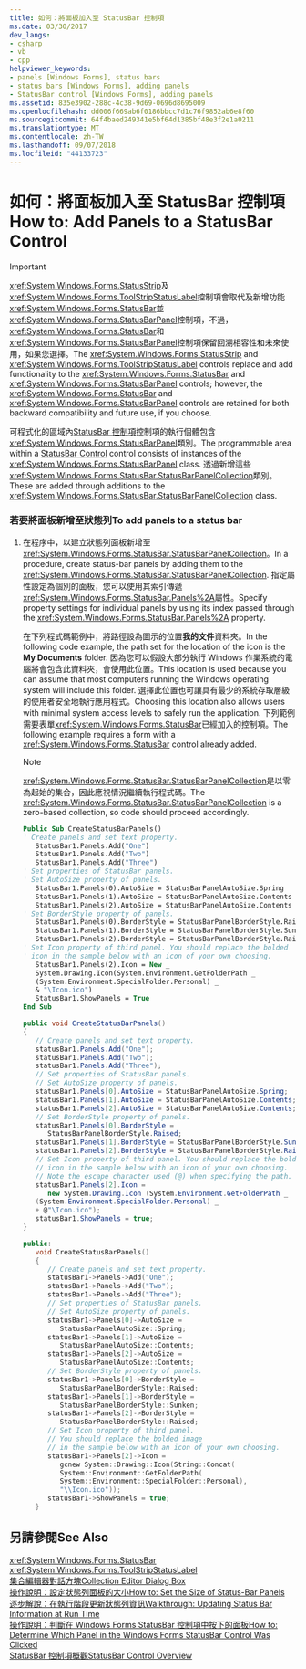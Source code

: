 ```yaml
---
title: 如何：將面板加入至 StatusBar 控制項
ms.date: 03/30/2017
dev_langs:
- csharp
- vb
- cpp
helpviewer_keywords:
- panels [Windows Forms], status bars
- status bars [Windows Forms], adding panels
- StatusBar control [Windows Forms], adding panels
ms.assetid: 835e3902-288c-4c38-9d69-0696d8695009
ms.openlocfilehash: dd006f669ab6f0186bbcc7d1c76f9852ab6e8f60
ms.sourcegitcommit: 64f4baed249341e5bf64d1385bf48e3f2e1a0211
ms.translationtype: MT
ms.contentlocale: zh-TW
ms.lasthandoff: 09/07/2018
ms.locfileid: "44133723"
---
```

# <a name="how-to-add-panels-to-a-statusbar-control"></a><span data-ttu-id="1df4e-102">如何：將面板加入至 StatusBar 控制項</span><span class="sxs-lookup"><span data-stu-id="1df4e-102">How to: Add Panels to a StatusBar Control</span></span>
> [!IMPORTANT]
>  <span data-ttu-id="1df4e-103"><xref:System.Windows.Forms.StatusStrip>及<xref:System.Windows.Forms.ToolStripStatusLabel>控制項會取代及新增功能<xref:System.Windows.Forms.StatusBar>並<xref:System.Windows.Forms.StatusBarPanel>控制項，不過，<xref:System.Windows.Forms.StatusBar>和<xref:System.Windows.Forms.StatusBarPanel>控制項保留回溯相容性和未來使用，如果您選擇。</span><span class="sxs-lookup"><span data-stu-id="1df4e-103">The <xref:System.Windows.Forms.StatusStrip> and <xref:System.Windows.Forms.ToolStripStatusLabel> controls replace and add functionality to the <xref:System.Windows.Forms.StatusBar> and <xref:System.Windows.Forms.StatusBarPanel> controls; however, the <xref:System.Windows.Forms.StatusBar> and <xref:System.Windows.Forms.StatusBarPanel> controls are retained for both backward compatibility and future use, if you choose.</span></span>  
  
 <span data-ttu-id="1df4e-104">可程式化的區域內[StatusBar 控制項](../../../../docs/framework/winforms/controls/statusbar-control-windows-forms.md)控制項的執行個體包含<xref:System.Windows.Forms.StatusBarPanel>類別。</span><span class="sxs-lookup"><span data-stu-id="1df4e-104">The programmable area within a [StatusBar Control](../../../../docs/framework/winforms/controls/statusbar-control-windows-forms.md) control consists of instances of the <xref:System.Windows.Forms.StatusBarPanel> class.</span></span> <span data-ttu-id="1df4e-105">透過新增這些<xref:System.Windows.Forms.StatusBar.StatusBarPanelCollection>類別。</span><span class="sxs-lookup"><span data-stu-id="1df4e-105">These are added through additions to the <xref:System.Windows.Forms.StatusBar.StatusBarPanelCollection> class.</span></span>  
  
### <a name="to-add-panels-to-a-status-bar"></a><span data-ttu-id="1df4e-106">若要將面板新增至狀態列</span><span class="sxs-lookup"><span data-stu-id="1df4e-106">To add panels to a status bar</span></span>  
  
1.  <span data-ttu-id="1df4e-107">在程序中，以建立狀態列面板新增至<xref:System.Windows.Forms.StatusBar.StatusBarPanelCollection>。</span><span class="sxs-lookup"><span data-stu-id="1df4e-107">In a procedure, create status-bar panels by adding them to the <xref:System.Windows.Forms.StatusBar.StatusBarPanelCollection>.</span></span> <span data-ttu-id="1df4e-108">指定屬性設定為個別的面板，您可以使用其索引傳遞<xref:System.Windows.Forms.StatusBar.Panels%2A>屬性。</span><span class="sxs-lookup"><span data-stu-id="1df4e-108">Specify property settings for individual panels by using its index passed through the <xref:System.Windows.Forms.StatusBar.Panels%2A> property.</span></span>  
  
     <span data-ttu-id="1df4e-109">在下列程式碼範例中，將路徑設為圖示的位置**我的文件**資料夾。</span><span class="sxs-lookup"><span data-stu-id="1df4e-109">In the following code example, the path set for the location of the icon is the **My Documents** folder.</span></span> <span data-ttu-id="1df4e-110">因為您可以假設大部分執行 Windows 作業系統的電腦將會包含此資料夾，會使用此位置。</span><span class="sxs-lookup"><span data-stu-id="1df4e-110">This location is used because you can assume that most computers running the Windows operating system will include this folder.</span></span> <span data-ttu-id="1df4e-111">選擇此位置也可讓具有最少的系統存取層級的使用者安全地執行應用程式。</span><span class="sxs-lookup"><span data-stu-id="1df4e-111">Choosing this location also allows users with minimal system access levels to safely run the application.</span></span> <span data-ttu-id="1df4e-112">下列範例需要表單<xref:System.Windows.Forms.StatusBar>已經加入的控制項。</span><span class="sxs-lookup"><span data-stu-id="1df4e-112">The following example requires a form with a <xref:System.Windows.Forms.StatusBar> control already added.</span></span>  
  
    > [!NOTE]
    >  <span data-ttu-id="1df4e-113"><xref:System.Windows.Forms.StatusBar.StatusBarPanelCollection>是以零為起始的集合，因此應視情況繼續執行程式碼。</span><span class="sxs-lookup"><span data-stu-id="1df4e-113">The <xref:System.Windows.Forms.StatusBar.StatusBarPanelCollection> is a zero-based collection, so code should proceed accordingly.</span></span>  
  
    ```vb  
    Public Sub CreateStatusBarPanels()  
    ' Create panels and set text property.  
       StatusBar1.Panels.Add("One")  
       StatusBar1.Panels.Add("Two")  
       StatusBar1.Panels.Add("Three")  
    ' Set properties of StatusBar panels.  
    ' Set AutoSize property of panels.  
       StatusBar1.Panels(0).AutoSize = StatusBarPanelAutoSize.Spring  
       StatusBar1.Panels(1).AutoSize = StatusBarPanelAutoSize.Contents  
       StatusBar1.Panels(2).AutoSize = StatusBarPanelAutoSize.Contents  
    ' Set BorderStyle property of panels.  
       StatusBar1.Panels(0).BorderStyle = StatusBarPanelBorderStyle.Raised  
       StatusBar1.Panels(1).BorderStyle = StatusBarPanelBorderStyle.Sunken  
       StatusBar1.Panels(2).BorderStyle = StatusBarPanelBorderStyle.Raised  
    ' Set Icon property of third panel. You should replace the bolded  
    ' icon in the sample below with an icon of your own choosing.  
       StatusBar1.Panels(2).Icon = New _   
       System.Drawing.Icon(System.Environment.GetFolderPath _  
       (System.Environment.SpecialFolder.Personal) _  
       & "\Icon.ico")  
       StatusBar1.ShowPanels = True  
    End Sub  
    ```  
  
    ```csharp  
    public void CreateStatusBarPanels()  
    {  
       // Create panels and set text property.  
       statusBar1.Panels.Add("One");  
       statusBar1.Panels.Add("Two");  
       statusBar1.Panels.Add("Three");  
       // Set properties of StatusBar panels.  
       // Set AutoSize property of panels.  
       statusBar1.Panels[0].AutoSize = StatusBarPanelAutoSize.Spring;  
       statusBar1.Panels[1].AutoSize = StatusBarPanelAutoSize.Contents;  
       statusBar1.Panels[2].AutoSize = StatusBarPanelAutoSize.Contents;  
       // Set BorderStyle property of panels.  
       statusBar1.Panels[0].BorderStyle =  
          StatusBarPanelBorderStyle.Raised;  
       statusBar1.Panels[1].BorderStyle = StatusBarPanelBorderStyle.Sunken;  
       statusBar1.Panels[2].BorderStyle = StatusBarPanelBorderStyle.Raised;  
       // Set Icon property of third panel. You should replace the bolded  
       // icon in the sample below with an icon of your own choosing.  
       // Note the escape character used (@) when specifying the path.  
       statusBar1.Panels[2].Icon =   
          new System.Drawing.Icon (System.Environment.GetFolderPath _  
       (System.Environment.SpecialFolder.Personal) _  
       + @"\Icon.ico");  
       statusBar1.ShowPanels = true;  
    }  
    ```  
  
    ```cpp  
    public:  
       void CreateStatusBarPanels()  
       {  
          // Create panels and set text property.  
          statusBar1->Panels->Add("One");  
          statusBar1->Panels->Add("Two");  
          statusBar1->Panels->Add("Three");  
          // Set properties of StatusBar panels.  
          // Set AutoSize property of panels.  
          statusBar1->Panels[0]->AutoSize =  
             StatusBarPanelAutoSize::Spring;  
          statusBar1->Panels[1]->AutoSize =  
             StatusBarPanelAutoSize::Contents;  
          statusBar1->Panels[2]->AutoSize =  
             StatusBarPanelAutoSize::Contents;  
          // Set BorderStyle property of panels.  
          statusBar1->Panels[0]->BorderStyle =  
             StatusBarPanelBorderStyle::Raised;  
          statusBar1->Panels[1]->BorderStyle =  
             StatusBarPanelBorderStyle::Sunken;  
          statusBar1->Panels[2]->BorderStyle =  
             StatusBarPanelBorderStyle::Raised;  
          // Set Icon property of third panel.  
          // You should replace the bolded image   
          // in the sample below with an icon of your own choosing.  
          statusBar1->Panels[2]->Icon =  
             gcnew System::Drawing::Icon(String::Concat(  
             System::Environment::GetFolderPath(  
             System::Environment::SpecialFolder::Personal),  
             "\\Icon.ico"));  
          statusBar1->ShowPanels = true;  
       }  
    ```  
  
## <a name="see-also"></a><span data-ttu-id="1df4e-114">另請參閱</span><span class="sxs-lookup"><span data-stu-id="1df4e-114">See Also</span></span>  
 <xref:System.Windows.Forms.StatusBar>  
 <xref:System.Windows.Forms.ToolStripStatusLabel>  
 [<span data-ttu-id="1df4e-115">集合編輯器對話方塊</span><span class="sxs-lookup"><span data-stu-id="1df4e-115">Collection Editor Dialog Box</span></span>](https://msdn.microsoft.com/library/53fb3aad-bffa-4da5-ac89-8438e6fc803c)  
 [<span data-ttu-id="1df4e-116">操作說明：設定狀態列面板的大小</span><span class="sxs-lookup"><span data-stu-id="1df4e-116">How to: Set the Size of Status-Bar Panels</span></span>](../../../../docs/framework/winforms/controls/how-to-set-the-size-of-status-bar-panels.md)  
 [<span data-ttu-id="1df4e-117">逐步解說：在執行階段更新狀態列資訊</span><span class="sxs-lookup"><span data-stu-id="1df4e-117">Walkthrough: Updating Status Bar Information at Run Time</span></span>](../../../../docs/framework/winforms/controls/walkthrough-updating-status-bar-information-at-run-time.md)  
 [<span data-ttu-id="1df4e-118">操作說明：判斷在 Windows Forms StatusBar 控制項中按下的面板</span><span class="sxs-lookup"><span data-stu-id="1df4e-118">How to: Determine Which Panel in the Windows Forms StatusBar Control Was Clicked</span></span>](../../../../docs/framework/winforms/controls/determine-which-panel-wf-statusbar-control-was-clicked.md)  
 [<span data-ttu-id="1df4e-119">StatusBar 控制項概觀</span><span class="sxs-lookup"><span data-stu-id="1df4e-119">StatusBar Control Overview</span></span>](../../../../docs/framework/winforms/controls/statusbar-control-overview-windows-forms.md)
